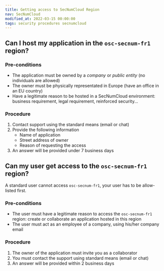 ```yaml
---
title: Getting access to SecNumCloud Region
nav: SecNumCloud
modified_at: 2022-03-15 00:00:00
tags: security procedures secnumcloud
---
```


## Can I host my application in the `osc-secnum-fr1` region?

### Pre-conditions

- The application must be owned by a *company* or *public entity* (no
  individuals are allowed)
- The owner must be physically representated in Europe (have an office in an EU country)
- Have a legitimate reason to be hosted in a SecNumCloud environment: business
  requirement, legal requirement, reinforced security...

### Procedure

1. Contact support using the standard means (email or chat)
2. Provide the following information
   - Name of application
   - Street address of owner
   - Reason of requesting the access
3. An answer will be provided under 7 business days

## Can my user get access to the `osc-secnum-fr1` region?

A standard user cannot access `osc-secnum-fr1`, your user has to be allow-listed first.

### Pre-conditions

- The user must have a legitimate reason to access the `osc-secnum-fr1` region:
  create or collaborate an application hosted in this region
- The user must act as an employee of a company, using his/her company email

### Procedure

1. The owner of the application must invite you as a collaborator
2. You must contact the support using standard means (email or chat)
3. An answer will be provided within 2 business days
